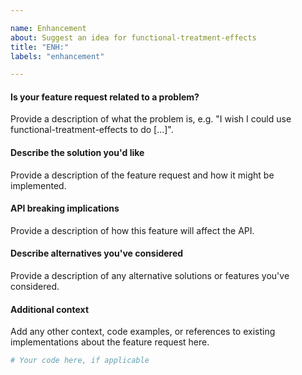 ```yaml
---

name: Enhancement
about: Suggest an idea for functional-treatment-effects
title: "ENH:"
labels: "enhancement"

---
```


#### Is your feature request related to a problem?

Provide a description of what the problem is, e.g. "I wish I could use
functional-treatment-effects to do [...]".

#### Describe the solution you'd like

Provide a description of the feature request and how it might be implemented.

#### API breaking implications

Provide a description of how this feature will affect the API.

#### Describe alternatives you've considered

Provide a description of any alternative solutions or features you've considered.

#### Additional context

Add any other context, code examples, or references to existing implementations about
the feature request here.

```python
# Your code here, if applicable
```
